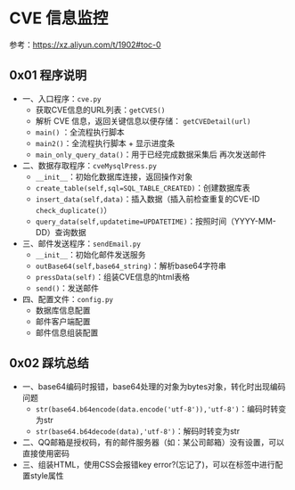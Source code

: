 # CVE 信息监控

参考：https://xz.aliyun.com/t/1902#toc-0

## 0x01  程序说明

- 一、入口程序：`cve.py`
  - 获取CVE信息的URL列表：`getCVES()`
  - 解析 CVE 信息，返回关键信息以便存储： `getCVEDetail(url)`
  - `main()` ：全流程执行脚本
  - `main2()`：全流程执行脚本 + 显示进度条
  - `main_only_query_data()`：用于已经完成数据采集后 再次发送邮件
- 二、数据存取程序：`cveMysqlPress.py`
  - `__init__`：初始化数据库连接，返回操作对象
  - `create_table(self,sql=SQL_TABLE_CREATED)`：创建数据库表
  - `insert_data(self,data)`：插入数据（插入前检查重复的CVE-ID `check_duplicate()`）
  - `query_data(self,updatetime=UPDATETIME)`：按照时间（YYYY-MM-DD）查询数据
- 三、邮件发送程序：`sendEmail.py`
  - `__init__`：初始化邮件发送服务
  - `outBase64(self,base64_string)`：解析base64字符串
  - `pressData(self)`：组装CVE信息的html表格
  - `send()`：发送邮件
- 四、配置文件：`config.py`
  - 数据库信息配置
  - 邮件客户端配置
  - 邮件信息组装配置

## 0x02   踩坑总结

- 一、base64编码时报错，base64处理的对象为bytes对象，转化时出现编码问题
  - `str(base64.b64encode(data.encode('utf-8')),'utf-8')`：编码时转变为str
  - `str(base64.b64decode(data),'utf-8')`：解码时转变为str
- 二、QQ邮箱是授权码，有的邮件服务器（如：某公司邮箱）没有设置，可以直接使用密码
- 三、组装HTML，使用CSS会报错key error?(忘记了)，可以在标签中进行配置style属性